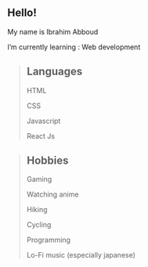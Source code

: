 ## Hello!

My name is Ibrahim Abboud  

I’m currently learning : Web development

> ## **Languages**
> HTML
>
> CSS
>
> Javascript
>
> React Js  
> 

> ## **Hobbies**
> Gaming
>
> Watching anime
>
> Hiking
>
> Cycling
>
> Programming
>
> Lo-Fi music (especially japanese)
